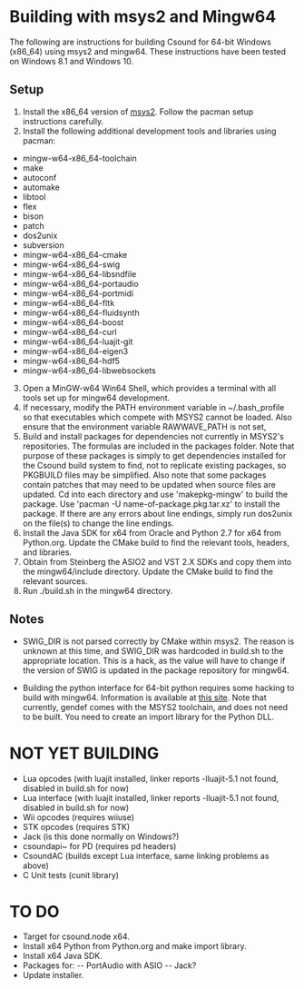 # Building with msys2 and Mingw64

The following are instructions for building Csound for 64-bit Windows (x86_64) using msys2 and mingw64. These instructions have been tested on Windows 8.1 and Windows 10.

## Setup

1. Install the x86_64 version of [msys2](http://msys2.github.io/). Follow the pacman setup instructions carefully.
2. Install the following additional development tools and libraries using pacman:
  * mingw-w64-x86_64-toolchain
  * make
  * autoconf
  * automake
  * libtool
  * flex
  * bison
  * patch
  * dos2unix
  * subversion
  * mingw-w64-x86_64-cmake
  * mingw-w64-x86_64-swig
  * mingw-w64-x86_64-libsndfile
  * mingw-w64-x86_64-portaudio
  * mingw-w64-x86_64-portmidi
  * mingw-w64-x86_64-fltk
  * mingw-w64-x86_64-fluidsynth
  * mingw-w64-x86_64-boost
  * mingw-w64-x86_64-curl
  * mingw-w64-x86_64-luajit-git
  * mingw-w64-x86_64-eigen3
  * mingw-w64-x86_64-hdf5
  * mingw-w64-x86_64-libwebsockets
3. Open a MinGW-w64 Win64 Shell, which provides a terminal with all tools set up for mingw64 development.
4. If necessary, modify the PATH environment variable in ~/.bash_profile so that executables which compete with MSYS2 cannot be loaded. Also ensure that the environment variable RAWWAVE_PATH is not set,
5. Build and install packages for dependencies not currently in MSYS2's repositories. The formulas are included in the packages folder. Note that purpose of these packages is simply to get dependencies installed for the Csound build system to find, not to replicate existing packages, so PKGBUILD files may be simplified. Also note that some packages contain patches that may need to be updated when source files are updated. Cd into each directory and use 'makepkg-mingw' to build the package. Use 'pacman -U name-of-package.pkg.tar.xz' to install the package. If there are any errors about line endings, simply run dos2unix on the file(s) to change the line endings.
6. Install the Java SDK for x64 from Oracle and Python 2.7 for x64 from Python.org. Update the CMake build to find the relevant tools, headers, and libraries.
7. Obtain from Steinberg the ASIO2 and VST 2.X SDKs and copy them into the mingw64/include directory. Update the CMake build to find the relevant sources.
7. Run ./build.sh in the mingw64 directory.

## Notes

* SWIG_DIR is not parsed correctly by CMake within msys2.  The reason is unknown at this time, and SWIG_DIR was hardcoded in build.sh to the appropriate location.  This is a hack, as the value will have to change if the version of SWIG is updated in the package repository for mingw64.

* Building the python interface for 64-bit python requires some hacking to build with mingw64. Information is available at [this site](http://ascend4.org/Setting_up_a_MinGW-w64_build_environment). Note that currently, gendef comes with the MSYS2 toolchain, and does not need to be built. You need to create an import library for the Python DLL.

# NOT YET BUILDING

* Lua opcodes (with luajit installed, linker reports -lluajit-5.1 not found, disabled in build.sh for now)
* Lua interface (with luajit installed, linker reports -lluajit-5.1 not found, disabled in build.sh for now)
* Wii opcodes (requires wiiuse)
* STK opcodes (requires STK)
* Jack (is this done normally on Windows?)
* csoundapi~ for PD (requires pd headers)
* CsoundAC (builds except Lua interface, same linking problems as above)
* C Unit tests (cunit library)

# TO DO

* Target for csound.node x64.
* Install x64 Python from Python.org and make import library.
* Install x64 Java SDK.
* Packages for:
  -- PortAudio with ASIO
  -- Jack?
* Update installer.
